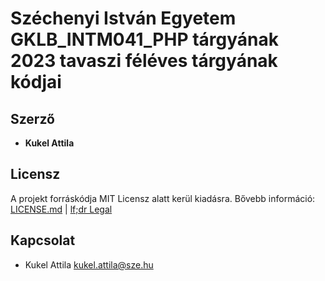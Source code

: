 # Széchenyi István Egyetem  GKLB_INTM041_PHP tárgyának 2023 tavaszi féléves tárgyának kódjai

## Szerző
* **Kukel Attila**

## Licensz

A projekt forráskódja MIT Licensz alatt kerül kiadásra. Bővebb információ: [LICENSE.md](LICENSE.md) | [lf;dr Legal](https://tldrlegal.com/license/mit-license)

## Kapcsolat
* Kukel Attila <kukel.attila@sze.hu>
